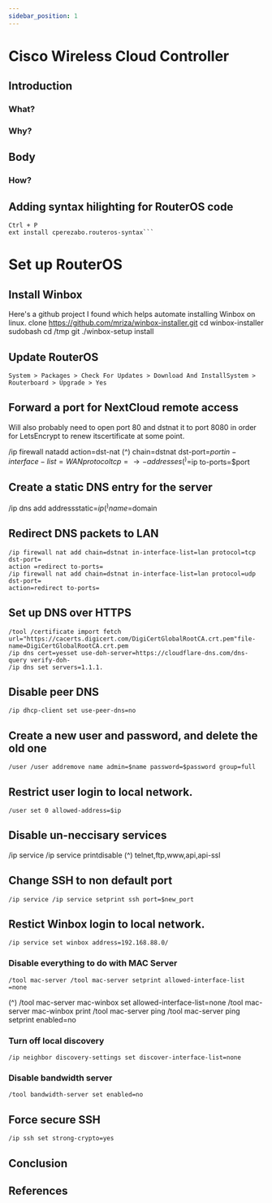 ```yaml
---
sidebar_position: 1
---
```


 # Cisco Wireless Cloud Controller

 ## Introduction
### What?

### Why?

## Body
### How?


## Adding syntax hilighting for RouterOS code

```
Ctrl + P
ext install cperezabo.routeros-syntax```
```


# Set up RouterOS

## Install Winbox

Here's a github project I found which helps automate installing Winbox on linux. clone https://github.com/mriza/winbox-installer.git cd winbox-installer sudobash cd /tmp git
./winbox-setup install


## Update RouterOS

```
System > Packages > Check For Updates > Download And InstallSystem > Routerboard > Upgrade > Yes
```
## Forward a port for NextCloud remote access

Will also probably need to open port 80 and dstnat it to port 8080 in order for LetsEncrypt to renew itscertificate at some point.

/ip firewall natadd action=dst-nat (^) chain=dstnat dst-port=$port in-interface-list=WAN
protocol tcp =\to-addresses (^) =$ip to-ports=$port

## Create a static DNS entry for the server

/ip dns add addressstatic=$ip (^) name=$domain

## Redirect DNS packets to LAN

```
/ip firewall nat add chain=dstnat in-interface-list=lan protocol=tcp dst-port=
action =redirect to-ports=
/ip firewall nat add chain=dstnat in-interface-list=lan protocol=udp dst-port=
action=redirect to-ports=
```

## Set up DNS over HTTPS

```
/tool /certificate import fetch url="https://cacerts.digicert.com/DigiCertGlobalRootCA.crt.pem"file-name=DigiCertGlobalRootCA.crt.pem
/ip dns cert=yesset use-doh-server=https://cloudflare-dns.com/dns-query verify-doh-
/ip dns set servers=1.1.1.
```
## Disable peer DNS

```
/ip dhcp-client set use-peer-dns=no
```
## Create a new user and password, and delete the old one

```
/user /user addremove name admin=$name password=$password group=full
```
## Restrict user login to local network.

```
/user set 0 allowed-address=$ip
```
## Disable un-neccisary services

/ip service /ip service printdisable (^) telnet,ftp,www,api,api-ssl

## Change SSH to non default port

```
/ip service /ip service setprint ssh port=$new_port
```
## Restict Winbox login to local network.

```
/ip service set winbox address=192.168.88.0/
```
### Disable everything to do with MAC Server


```
/tool mac-server /tool mac-server setprint allowed-interface-list =none
```
(^) /tool mac-server mac-winbox set allowed-interface-list=none
/tool mac-server mac-winbox print
/tool mac-server ping /tool mac-server ping setprint enabled=no

### Turn off local discovery

```
/ip neighbor discovery-settings set discover-interface-list=none
```
### Disable bandwidth server

```
/tool bandwidth-server set enabled=no
```
## Force secure SSH

```
/ip ssh set strong-crypto=yes
```


## Conclusion

## References